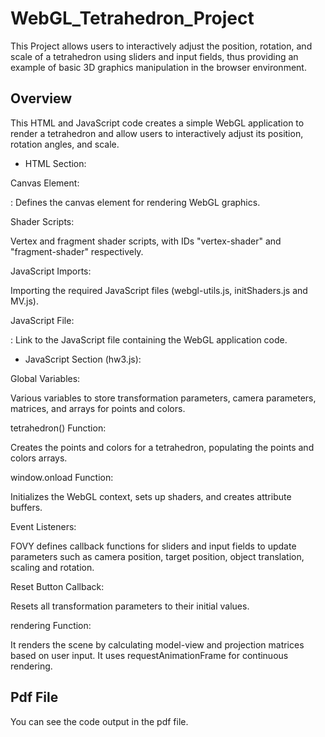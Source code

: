 # WebGL_Tetrahedron_Project
 This Project allows users to interactively adjust the position, rotation, and scale of a tetrahedron using sliders and input fields, thus providing an example of basic 3D graphics manipulation in the browser environment.

## Overview
This HTML and JavaScript code creates a simple WebGL application to render a tetrahedron and allow users to interactively adjust its position, rotation angles, and scale.

- HTML Section:

Canvas Element:

<canvas id="gl-canvas" width="512" height="512">: Defines the canvas element for rendering WebGL graphics.

Shader Scripts:

Vertex and fragment shader scripts, with IDs "vertex-shader" and "fragment-shader" respectively.

JavaScript Imports:

Importing the required JavaScript files (webgl-utils.js, initShaders.js and MV.js).

JavaScript File:

<script type="text/javascript" src="hw3.js"></script>: Link to the JavaScript file containing the WebGL application code.


- JavaScript Section (hw3.js):
  
Global Variables:

Various variables to store transformation parameters, camera parameters, matrices, and arrays for points and colors.

tetrahedron() Function:

Creates the points and colors for a tetrahedron, populating the points and colors arrays.

window.onload Function:

Initializes the WebGL context, sets up shaders, and creates attribute buffers.

Event Listeners:

FOVY defines callback functions for sliders and input fields to update parameters such as camera position, target position, object translation, scaling and rotation.

Reset Button Callback:

Resets all transformation parameters to their initial values.

rendering Function:

It renders the scene by calculating model-view and projection matrices based on user input. It uses requestAnimationFrame for continuous rendering.

## Pdf File
You can see the code output in the pdf file.

